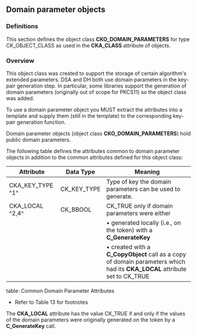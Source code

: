 ## Domain parameter objects

### Definitions

This section defines the object class **CKO_DOMAIN_PARAMETERS** for type
CK_OBJECT_CLASS as used in the **CKA_CLASS** attribute of objects.

### Overview

This object class was created to support the storage of certain algorithm's
extended parameters. DSA and DH both use domain parameters in the key-pair
generation step. In particular, some libraries support the generation of
domain parameters (originally out of scope for PKCS11) so the object class
was added.

To use a domain parameter object you MUST extract the attributes into a
template and supply them (still in the template) to the corresponding key-pair
generation function.

Domain parameter objects (object class **CKO_DOMAIN_PARAMETERS**) hold public
domain parameters.

The following table defines the attributes common to domain parameter objects
in addition to the common attributes defined for this object class:

| Attribute	       | Data Type   | Meaning                               |
|------------------|-------------|---------------------------------------|
| CKA_KEY_TYPE ^1^ | CK_KEY_TYPE | Type of key the domain parameters can be used to generate. |
| CKA_LOCAL ^2,4^  | CK_BBOOL    | CK_TRUE only if domain parameters were either |
|                  |             | • generated locally (i.e., on the token) with a **C_GenerateKey** |
|                  |             | • created with a **C_CopyObject** call as a copy of domain parameters which had its **CKA_LOCAL** attribute set to CK_TRUE |
table: Common Domain Parameter Attributes

 * Refer to Table 13 for footnotes

The **CKA_LOCAL** attribute has the value CK_TRUE if and only if the values
of the domain parameters were originally generated on the token by a
**C_GenerateKey** call.

